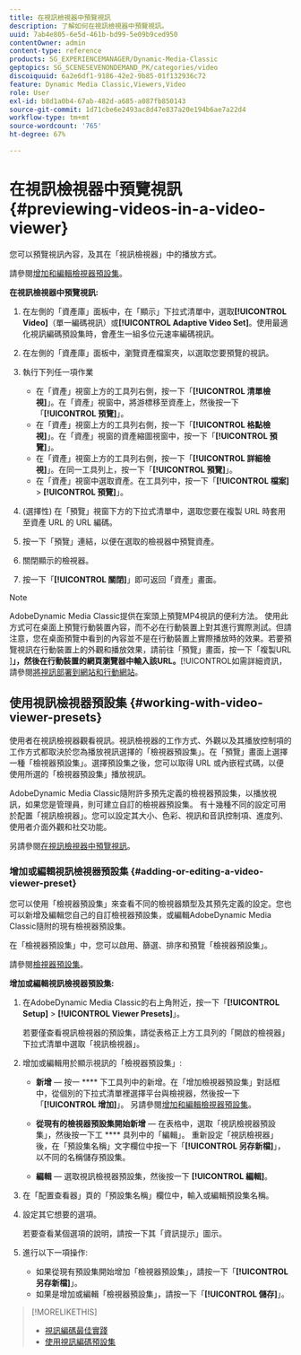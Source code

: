 ```yaml
---
title: 在視訊檢視器中預覽視訊
description: 了解如何在視訊檢視器中預覽視訊。
uuid: 7ab4e805-6e5d-461b-bd99-5e09b9ced950
contentOwner: admin
content-type: reference
products: SG_EXPERIENCEMANAGER/Dynamic-Media-Classic
geptopics: SG_SCENESEVENONDEMAND_PK/categories/video
discoiquuid: 6a2e6df1-9186-42e2-9b85-01f132936c72
feature: Dynamic Media Classic,Viewers,Video
role: User
exl-id: b8d1a0b4-67ab-482d-a685-a087fb850143
source-git-commit: 1d71cbe6e2493ac8d47e837a20e194b6ae7a22d4
workflow-type: tm+mt
source-wordcount: '765'
ht-degree: 67%

---
```


# 在視訊檢視器中預覽視訊{#previewing-videos-in-a-video-viewer}

您可以預覽視訊內容，及其在「視訊檢視器」中的播放方式。

請參閱[增加和編輯檢視器預設集](application-setup.md#adding_and_editing_viewer_presets)。

**在視訊檢視器中預覽視訊:**

1. 在左側的「資產庫」面板中，在「顯示」下拉式清單中，選取&#x200B;**[!UICONTROL Video]**（單一編碼視訊）或&#x200B;**[!UICONTROL Adaptive Video Set]**。使用最適化視訊編碼預設集時，會產生一組多位元速率編碼視訊。
1. 在左側的「資產庫」面板中，瀏覽資產檔案夾，以選取您要預覽的視訊。
1. 執行下列任一項作業

   * 在「資產」視窗上方的工具列右側，按一下「**[!UICONTROL 清單檢視]**」。在「資產」視窗中，將游標移至資產上，然後按一下「**[!UICONTROL 預覽]**」。
   * 在「資產」視窗上方的工具列右側，按一下「**[!UICONTROL 格點檢視]**」。在「資產」視窗的資產縮圖視窗中，按一下「**[!UICONTROL 預覽]**」。
   * 在「資產」視窗上方的工具列右側，按一下「**[!UICONTROL 詳細檢視]**」。在同一工具列上，按一下「**[!UICONTROL 預覽]**」。
   * 在「資產」視窗中選取資產。在工具列中，按一下「**[!UICONTROL 檔案]** > **[!UICONTROL 預覽]**」。

1. (選擇性) 在「預覽」視窗下方的下拉式清單中，選取您要在複製 URL 時套用至資產 URL 的 URL 編碼。
1. 按一下「預覽」連結，以便在選取的檢視器中預覽資產。
1. 關閉顯示的檢視器。
1. 按一下「**[!UICONTROL 關閉]**」即可返回「資產」畫面。

>[!NOTE]
>
>AdobeDynamic Media Classic提供在案頭上預覽MP4視訊的便利方法。 使用此方式可在桌面上預覽行動裝置內容，而不必在行動裝置上對其進行實際測試。但請注意，您在桌面預覽中看到的內容並不是在行動裝置上實際播放時的效果。若要預覽視訊在行動裝置上的外觀和播放效果，請前往「預覽」畫面，按一下「複製URL ]**」，然後在行動裝置的網頁瀏覽器中輸入該URL。**[!UICONTROL &#x200B;如需詳細資訊，請參閱[將視訊部署到網站和行動網站](deploying-video-websites-mobile-sites.md#deploying_video_to_your_websites_and_mobile_sites)。

## 使用視訊檢視器預設集 {#working-with-video-viewer-presets}

使用者在視訊檢視器觀看視訊。視訊檢視器的工作方式、外觀以及其播放控制項的工作方式都取決於您為播放視訊選擇的「檢視器預設集」。在「預覽」畫面上選擇一種「檢視器預設集」。選擇預設集之後，您可以取得 URL 或內嵌程式碼，以便使用所選的「檢視器預設集」播放視訊。

AdobeDynamic Media Classic隨附許多預先定義的檢視器預設集，以播放視訊，如果您是管理員，則可建立自訂的檢視器預設集。 有十幾種不同的設定可用於配置「視訊檢視器」。您可以設定其大小、色彩、視訊和音訊控制項、進度列、使用者介面外觀和社交功能。

另請參閱[在視訊檢視器中預覽視訊](previewing-videos-video-viewer.md#previewing_videos_in_a_video_viewer)。

### 增加或編輯視訊檢視器預設集 {#adding-or-editing-a-video-viewer-preset}

您可以使用「檢視器預設集」來查看不同的檢視器類型及其預先定義的設定。您也可以新增及編輯您自己的自訂檢視器預設集，或編輯AdobeDynamic Media Classic隨附的現有檢視器預設集。

在「檢視器預設集」中，您可以啟用、篩選、排序和預覽「檢視器預設集」。

請參閱[檢視器預設集](application-setup.md#viewer_presets)。

**增加或編輯視訊檢視器預設集:**

1. 在AdobeDynamic Media Classic的右上角附近，按一下「**[!UICONTROL Setup]** > **[!UICONTROL Viewer Presets]**」。

   若要僅查看視訊檢視器的預設集，請從表格正上方工具列的「開啟的檢視器」下拉式清單中選取「視訊檢視器」。

1. 增加或編輯用於顯示視訊的「檢視器預設集」:

   * **新增**  — 按一 **** 下工具列中的新增。在「增加檢視器預設集」對話框中，從個別的下拉式清單裡選擇平台與檢視器，然後按一下「**[!UICONTROL 增加]**」。
   另請參閱[增加和編輯檢視器預設集](application-setup.md#adding_and_editing_viewer_presets)。

   * **從現有的檢視器預設集開始新增**  — 在表格中，選取「視訊檢視器預設集」，然後按一下工 **** 具列中的「編輯」。
   重新設定「視訊檢視器」後，在「預設集名稱」文字欄位中按一下「**[!UICONTROL 另存新檔]**」，以不同的名稱儲存預設集。

   * **編輯**  — 選取視訊檢視器預設集，然後按一下 **[!UICONTROL 編輯]**。



1. 在「配置查看器」頁的「預設集名稱」欄位中，輸入或編輯預設集名稱。
1. 設定其它想要的選項。

   若要查看某個選項的說明，請按一下其「資訊提示」圖示。

1. 進行以下一項操作:

   * 如果從現有預設集開始增加「檢視器預設集」，請按一下「**[!UICONTROL 另存新檔]**」。
   * 如果是增加或編輯「檢視器預設集」，請按一下「**[!UICONTROL 儲存]**」。

>[!MORELIKETHIS]
>
>* [視訊編碼最佳實踐](uploading-encoding-videos.md#best_practices_for_video_encoding)
>* [使用視訊編碼預設集](uploading-encoding-videos.md#working_with_video_encoding_presets)

